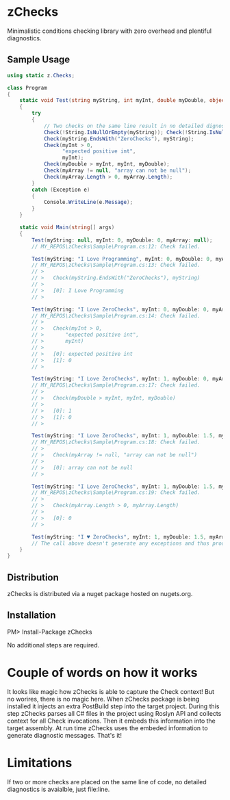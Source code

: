 # zChecks

Minimalistic conditions checking library with zero overhead and plentiful diagnostics.

## Sample Usage

```csharp
using static z.Checks;

class Program
{
    static void Test(string myString, int myInt, double myDouble, object[] myArray)
    {
        try
        {
            // Two checks on the same line result in no detailed dignostics to be printed, just file:line.
            Check(!String.IsNullOrEmpty(myString)); Check(!String.IsNullOrEmpty(myString));
            Check(myString.EndsWith("ZeroChecks"), myString);
            Check(myInt > 0,
                  "expected positive int",
                  myInt);
            Check(myDouble > myInt, myInt, myDouble);
            Check(myArray != null, "array can not be null");
            Check(myArray.Length > 0, myArray.Length);
        }
        catch (Exception e)
        {
            Console.WriteLine(e.Message);
        }
    }

    static void Main(string[] args)
    {
        Test(myString: null, myInt: 0, myDouble: 0, myArray: null);
        // MY_REPOS\zChecks\Sample\Program.cs:12: Check failed.

        Test(myString: "I Love Programming", myInt: 0, myDouble: 0, myArray: null);
        // MY_REPOS\zChecks\Sample\Program.cs:13: Check failed.
        // >
        // >   Check(myString.EndsWith("ZeroChecks"), myString)
        // >
        // >   [0]: I Love Programming
        // >

        Test(myString: "I Love ZeroChecks", myInt: 0, myDouble: 0, myArray: null);
        // MY_REPOS\zChecks\Sample\Program.cs:14: Check failed.
        // >
        // >   Check(myInt > 0,
        // >       "expected positive int",
        // >       myInt)
        // >
        // >   [0]: expected positive int
        // >   [1]: 0
        // >

        Test(myString: "I Love ZeroChecks", myInt: 1, myDouble: 0, myArray: null);
        // MY_REPOS\zChecks\Sample\Program.cs:17: Check failed.
        // >
        // >   Check(myDouble > myInt, myInt, myDouble)
        // >
        // >   [0]: 1
        // >   [1]: 0
        // >

        Test(myString: "I Love ZeroChecks", myInt: 1, myDouble: 1.5, myArray: null);
        // MY_REPOS\zChecks\Sample\Program.cs:18: Check failed.
        // >
        // >   Check(myArray != null, "array can not be null")
        // >
        // >   [0]: array can not be null
        // >

        Test(myString: "I Love ZeroChecks", myInt: 1, myDouble: 1.5, myArray: new object[] { });
        // MY_REPOS\zChecks\Sample\Program.cs:19: Check failed.
        // >
        // >   Check(myArray.Length > 0, myArray.Length)
        // >
        // >   [0]: 0
        // >

        Test(myString: "I ♥ ZeroChecks", myInt: 1, myDouble: 1.5, myArray: new object[] { 1, 2, 3 });
        // The call above doesn't generate any exceptions and thus produces no console output.
    }
}
```

## Distribution

zChecks is distributed via a nuget package hosted on nugets.org.

## Installation

PM> Install-Package zChecks

No additional steps are required.

# Couple of words on how it works

It looks like magic how zChecks is able to capture the Check context! But no worires, there is no magic here. When zChecks package is being installed it injects an extra PostBuild step into the target project. During this step zChecks parses all C# files in the project using Roslyn API and collects context for all Check invocations. Then it embeds this information into the target assembly. At run time zChecks uses the embeded information to generate diagnostic messages. That's it!

# Limitations

If two or more checks are placed on the same line of code, no detailed diagnostics is avaialble, just file:line.

